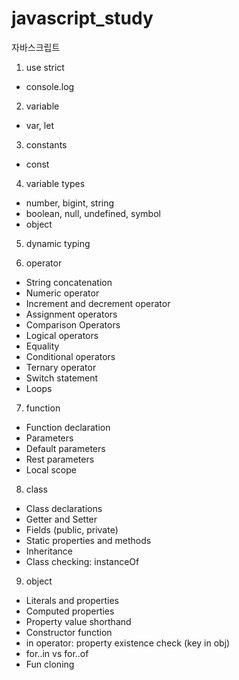 # javascript_study

자바스크립트

1. use strict

- console.log

2. variable

- var, let

3. constants

- const

4. variable types

- number, bigint, string
- boolean, null, undefined, symbol
- object

5. dynamic typing

6. operator

- String concatenation
- Numeric operator
- Increment and decrement operator
- Assignment operators
- Comparison Operators
- Logical operators
- Equality
- Conditional operators
- Ternary operator
- Switch statement
- Loops

7. function

- Function declaration
- Parameters
- Default parameters
- Rest parameters
- Local scope

8. class

- Class declarations
- Getter and Setter
- Fields (public, private)
- Static properties and methods
- Inheritance
- Class checking: instanceOf

9. object

- Literals and properties
- Computed properties
- Property value shorthand
- Constructor function
- in operator: property existence check (key in obj)
- for..in vs for..of
- Fun cloning
